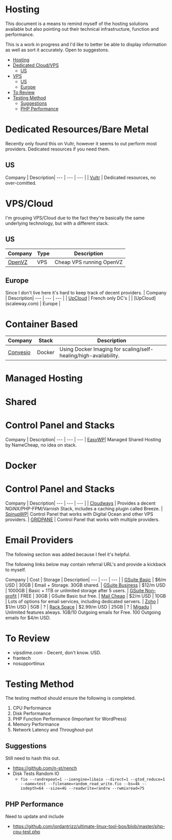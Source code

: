 # Hosting
This document is a means to remind myself of the hosting solutions available but also pointing out their technical infrastructure, function and performance.

This is a work in progress and I'd like to better be able to display information as well as sort it accurately. Open to suggestons.

<!--ts-->
   * [Hosting](hosting.md#hosting)
   * [Dedicated Cloud/VPS](hosting.md#dedicated-cloudvps)
      * [US](hosting.md#us)
   * [VPS](hosting.md#vps)
      * [US](hosting.md#us-1)
      * [Europe](hosting.md#europe)
   * [To Review](hosting.md#to-review)
   * [Testing Method](hosting.md#testing-method)
      * [Suggestions](hosting.md#suggestions)
      * [PHP Performance](hosting.md#php-performance)

<!-- Added by: jtrask, at: Wed 29 May 2019 12:53:32 PDT -->

<!--te-->

# Dedicated Resources/Bare Metal
Recently only found this on Vultr, however it seems to out perform most providers. Dedicated resources if you need them.
## US
Company | Description|
 --- | --- | --- |
| [Vultr](https://vultr.com/pricing/dedicated) | Dedicated resources, no over-comitted.

# VPS/Cloud
I'm grouping VPS/Cloud due to the fact they're basically the same underlying technology, but with a different stack.

## US
| Company | Type | Description|
 --- | --- | --- |
| [OpenVZ](https://openvz.io/) | VPS | Cheap VPS running OpenVZ

## Europe
Since I don't live here it's hard to keep track of decent providers.
| Company | Description|
 --- | --- | --- |
| [UpCloud](https://upcloud.com/) | French only DC's |
| [UpCloud] (scaleway.com) | Europe |

# Container Based

| Company | Stack |  Description |
 --- | --- | --- |
| [Convesio](https://convesio.com/) | Docker | Using Docker Imaging for scaling/self-healing/high-availability.

# Managed Hosting
# Shared
# Control Panel and Stacks
Company | Description|
 --- | --- | --- |
[EasyWP](https://easywp.com)| Managed Shared Hosting by NameCheap, no idea on stack.
# Docker

# Control Panel and Stacks
Company | Description|
 --- | --- | --- |
| [Cloudways](https://www.cloudways.com/en/pricing.php) | Provides a decent NGiNX/PHP-FPM/Varnish Stack, includes a caching plugin called Breeze.
| [SpinupWP](https://spinupwp.com)| Control Panel that works with Digital Ocean and other VPS providers.
| [GRIDPANE](https://gridpane.com/) | Control Panel that works with multiple providers.

# Email Providers
The following section was added because I feel it's helpful.

<aside class="notice">The following links below may contain referral URL's and provide a kickback to myself.</aside>

Company | Cost | Storage | Description|
 --- | --- | --- |
| [GSuite Basic](https://goo.gl/P1dcnY) | $6/m USD | 30GB | Email + Storage. 30GB shared.
| [GSuite Business](https://goo.gl/P1dcnY) | $12/m USD | 1000GB | Basic + 1TB or unlimited storage after 5 users.
| [GSuite Non-profit](https://support.google.com/nonprofits/answer/3367223?hl=en) | FREE | 30GB | GSuite Basic but free.
| [Mail Cheap](https://www.mailcheap.co/client/aff.php?aff=51) | $2/m USD | 10GB | Lots of options for email services, including dedicated servers.
| [Zoho](https://www.zoho.com/mail/zohomail-pricing.html) | $1/m USD | 5GB | ?
| [Rack Space](https://www.rackspace.com/email-hosting) | $2.99/m USD | 25GB | ?
| [Migadu](https://www.migadu.com) | Unlimited features always. 1GB/10 Outgoing emails for Free. 100 Outgoing emails for $4/m USD. 

# To Review
- vipsdime.com - Decent, don't know. USD.
- frantech
- nosupportlinux

# Testing Method
The testing method should ensure the following is completed.
1. CPU Performance
2. Disk Performance
3. PHP Function Performance (Important for WordPress)
4. Memory Performance
5. Network Latency and Throughout-put

##  Suggestions
Still need to hash this out.
- https://github.com/n-st/nench
- Disk Tests Random IO
    - ```fio --randrepeat=1 --ioengine=libaio --direct=1 --gtod_reduce=1 --name=test --filename=random_read_write.fio --bs=4k --iodepth=64 --size=4G --readwrite=randrw --rwmixread=75```
## PHP Performance
Need to update and include 
- https://github.com/jordantrizz/ultimate-linux-tool-box/blob/master/php-cpu-test.php
